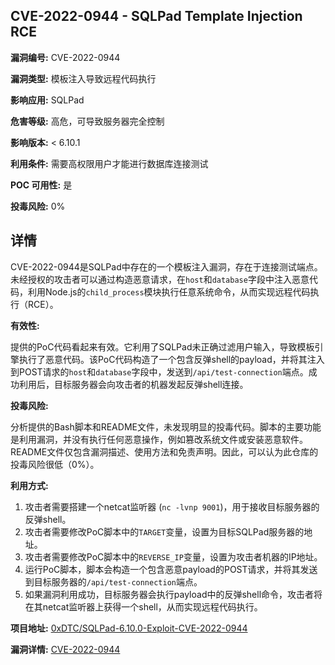 ## CVE-2022-0944 - SQLPad Template Injection RCE

**漏洞编号:** CVE-2022-0944

**漏洞类型:** 模板注入导致远程代码执行

**影响应用:** SQLPad

**危害等级:** 高危，可导致服务器完全控制

**影响版本:** < 6.10.1

**利用条件:** 需要高权限用户才能进行数据库连接测试

**POC 可用性:** 是

**投毒风险:** 0%

## 详情

CVE-2022-0944是SQLPad中存在的一个模板注入漏洞，存在于连接测试端点。未经授权的攻击者可以通过构造恶意请求，在`host`和`database`字段中注入恶意代码，利用Node.js的`child_process`模块执行任意系统命令，从而实现远程代码执行（RCE）。

**有效性:**

提供的PoC代码看起来有效。它利用了SQLPad未正确过滤用户输入，导致模板引擎执行了恶意代码。该PoC代码构造了一个包含反弹shell的payload，并将其注入到POST请求的`host`和`database`字段中，发送到`/api/test-connection`端点。成功利用后，目标服务器会向攻击者的机器发起反弹shell连接。

**投毒风险:**

分析提供的Bash脚本和README文件，未发现明显的投毒代码。脚本的主要功能是利用漏洞，并没有执行任何恶意操作，例如篡改系统文件或安装恶意软件。README文件仅包含漏洞描述、使用方法和免责声明。因此，可以认为此仓库的投毒风险很低（0%）。

**利用方式:**

1.  攻击者需要搭建一个netcat监听器 (`nc -lvnp 9001`)，用于接收目标服务器的反弹shell。
2.  攻击者需要修改PoC脚本中的`TARGET`变量，设置为目标SQLPad服务器的地址。
3.  攻击者需要修改PoC脚本中的`REVERSE_IP`变量，设置为攻击者机器的IP地址。
4.  运行PoC脚本，脚本会构造一个包含恶意payload的POST请求，并将其发送到目标服务器的`/api/test-connection`端点。
5.  如果漏洞利用成功，目标服务器会执行payload中的反弹shell命令，攻击者将在其netcat监听器上获得一个shell，从而实现远程代码执行。

**项目地址:** [0xDTC/SQLPad-6.10.0-Exploit-CVE-2022-0944](https://github.com/0xDTC/SQLPad-6.10.0-Exploit-CVE-2022-0944)

**漏洞详情:** [CVE-2022-0944](https://nvd.nist.gov/vuln/detail/CVE-2022-0944)